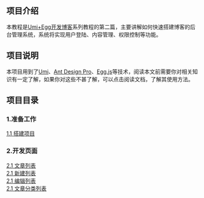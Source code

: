 ## 项目介绍
本教程是[Umi+Egg开发博客](htts://www.baidu.com)系列教程的第二篇，主要讲解如何快速搭建博客的后台管理系统，系统将实现用户登陆、内容管理、权限控制等功能。

## 项目说明
本项目用到了[Umi](https://umijs.org/zh-CN/docs)、[Ant Design Pro](https://pro.ant.design/docs/getting-started-cn)、[Egg.js](https://eggjs.org/zh-cn/)等技术，阅读本文前需要你对相关知识有一定了解，如果你对这些不甚了解，可以点击阅读文档，了解其使用方法。

## 项目目录
### 1.准备工作
[1.1 搭建项目](./books/1.1搭建项目.md)<br/>

### 2.开发页面
[2.1 文章列表](./books/2.1文章列表.md)<br/>
[2.1 新建列表](./books/2.2新建文章.md)<br/>
[2.1 编辑列表](./books/2.3编辑文章.md)<br/>
[2.1 文章分类列表](./books/2.4文章分类列表.md)<br/>
